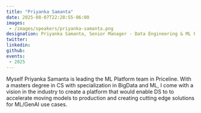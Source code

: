 ```yaml
---
title: "Priyanka Samanta"
date: 2025-08-07T22:28:55-06:00
images: 
 - /images/speakers/priyanka-samanta.png
designation: Priyanka Samanta, Senior Manager - Data Engineering & ML Platform
twitter: 
linkedin: 
github: 
events:
 - 2025
---
```


Myself Priyanka Samanta is leading the ML Platform team in Priceline. With a masters degree in CS with specialization in BigData and ML, I come with a vision in the industry to create a platform that would enable DS to to accelerate moving models to production and creating cutting edge solutions for ML/GenAI use cases.


